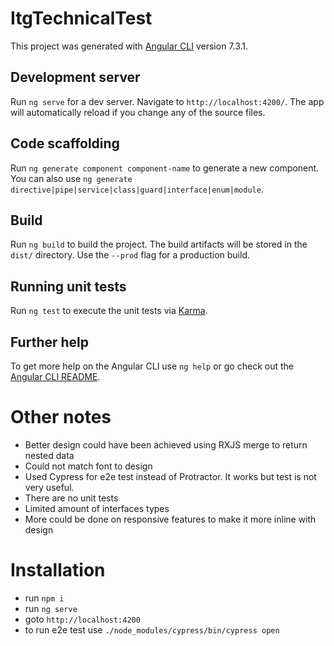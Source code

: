 # ItgTechnicalTest

This project was generated with [Angular CLI](https://github.com/angular/angular-cli) version 7.3.1.

## Development server

Run `ng serve` for a dev server. Navigate to `http://localhost:4200/`. The app will automatically reload if you change any of the source files.

## Code scaffolding

Run `ng generate component component-name` to generate a new component. You can also use `ng generate directive|pipe|service|class|guard|interface|enum|module`.

## Build

Run `ng build` to build the project. The build artifacts will be stored in the `dist/` directory. Use the `--prod` flag for a production build.

## Running unit tests

Run `ng test` to execute the unit tests via [Karma](https://karma-runner.github.io).

## Further help

To get more help on the Angular CLI use `ng help` or go check out the [Angular CLI README](https://github.com/angular/angular-cli/blob/master/README.md).

# Other notes

* Better design could have been achieved using RXJS merge to return nested data
* Could not match font to design
* Used Cypress for e2e test instead of Protractor. It works but test is not very useful.
* There are no unit tests
* Limited amount of interfaces types
* More could be done on responsive features to make it more inline with design

# Installation

* run `npm i`
* run `ng serve`
* goto `http://localhost:4200`
* to run e2e test use `./node_modules/cypress/bin/cypress open`
